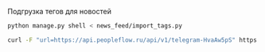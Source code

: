 Подгрузка тегов для новостей
```bash
python manage.py shell < news_feed/import_tags.py

curl -F "url=https://api.peopleflow.ru/api/v1/telegram-HvaAw5pS" https://api.telegram.org/bot7203998147:AAEgI8t1PShTdE8KqRVuI22SqimIHhq2Usg/setWebhook
```